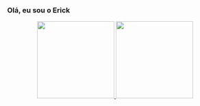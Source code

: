 ### Olá, eu sou o Erick

<!--
**esantos1/esantos1** is a ✨ _special_ ✨ repository because its `README.md` (this file) appears on your GitHub profile.

Here are some ideas to get you started:

- 🔭 I’m currently working on ...
- 🌱 I’m currently learning ...
- 👯 I’m looking to collaborate on ...
- 🤔 I’m looking for help with ...
- 💬 Ask me about ...
- 📫 How to reach me: ...
- 😄 Pronouns: ...
- ⚡ Fun fact: ...
-->

<div align="center">
  <a href="https://www.linkedin.com/in/ericksantos11/">
  <img height="180em" src="https://github-readme-stats.vercel.app/api?username=esantos1&show_icons=true&theme=dark&include_all_commits=true&count_private=true&locale=pt-br"/>
  <img height="180em" src="https://github-readme-stats.vercel.app/api/top-langs/?username=esantos1&layout=compact&langs_count=7&theme=dark&locale=pt-br"/>
</div>

